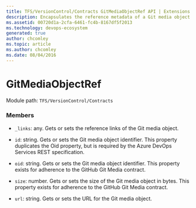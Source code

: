 ```yaml
---
title: TFS/VersionControl/Contracts GitMediaObjectRef API | Extensions for Azure DevOps Services
description: Encapsulates the reference metadata of a Git media object.
ms.assetid: 00720d1a-2cfa-6461-fc4b-8167df5f2013
ms.technology: devops-ecosystem
generated: true
author: chcomley
ms.topic: article
ms.author: chcomley
ms.date: 08/04/2016
---
```


# GitMediaObjectRef

Module path: `TFS/VersionControl/Contracts`

### Members

- `_links`: any. Gets or sets the reference links of the Git media object.

- `id`: string. Gets or sets the Git media object identifier. This property duplicates the Oid property, but is required by the Azure DevOps Services REST specification.

- `oid`: string. Gets or sets the Git media object identifier. This property exists for adherence to the GitHub Git Media contract.

- `size`: number. Gets or sets the size of the Git media object in bytes. This property exists for adherence to the GitHub Git Media contract.

- `url`: string. Gets or sets the URL for the Git media object.
